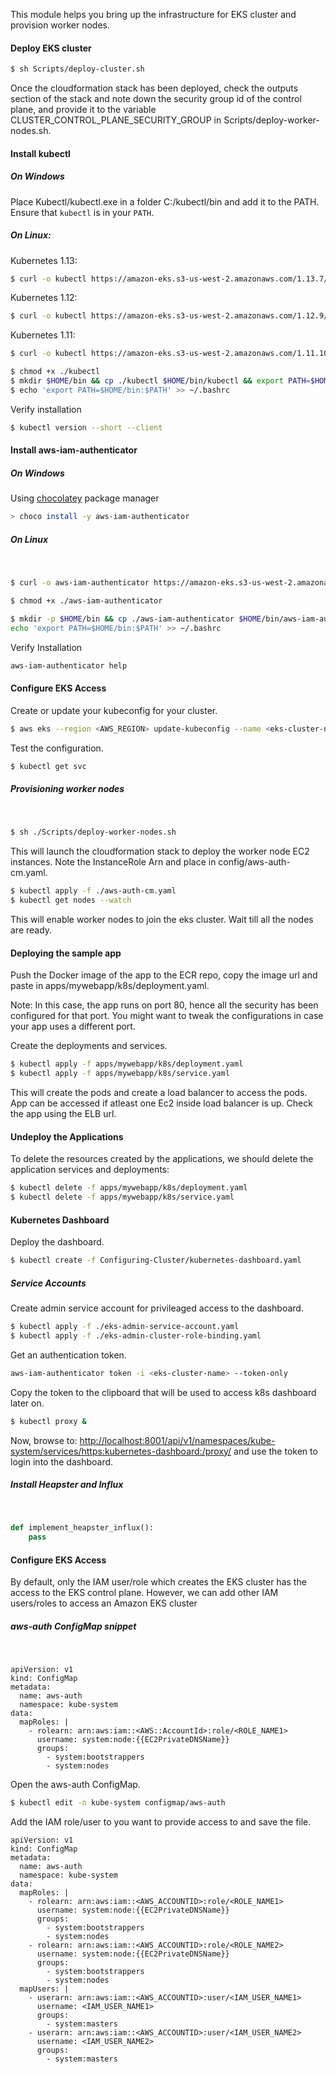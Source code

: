 This module helps you bring up the infrastructure for EKS cluster and provision worker nodes.

#### Deploy EKS cluster
```bash
$ sh Scripts/deploy-cluster.sh
```

Once the cloudformation stack has been deployed, check the outputs section of the stack and note down the security group id of the control plane, and provide it to the variable CLUSTER_CONTROL_PLANE_SECURITY_GROUP in Scripts/deploy-worker-nodes.sh.

#### Install kubectl

##### On Windows
Place Kubectl/kubectl.exe in a folder C:/kubectl/bin and add it to the PATH.
Ensure that `kubectl` is in your `PATH`.

##### On Linux:

Kubernetes 1.13:
```bash
$ curl -o kubectl https://amazon-eks.s3-us-west-2.amazonaws.com/1.13.7/2019-06-11/bin/linux/amd64/kubectl
```

Kubernetes 1.12:

```bash
$ curl -o kubectl https://amazon-eks.s3-us-west-2.amazonaws.com/1.12.9/2019-06-21/bin/linux/amd64/kubectl
```

Kubernetes 1.11:

```bash
$ curl -o kubectl https://amazon-eks.s3-us-west-2.amazonaws.com/1.11.10/2019-06-21/bin/linux/amd64/kubectl
```

```bash
$ chmod +x ./kubectl
$ mkdir $HOME/bin && cp ./kubectl $HOME/bin/kubectl && export PATH=$HOME/bin:$PATH
$ echo 'export PATH=$HOME/bin:$PATH' >> ~/.bashrc
```

Verify installation
```bash
$ kubectl version --short --client
```

#### Install aws-iam-authenticator

##### On Windows

Using [chocolatey](https://chocolatey.org/install) package manager
```bash
> choco install -y aws-iam-authenticator
```

##### On Linux 
&nbsp;
```bash
$ curl -o aws-iam-authenticator https://amazon-eks.s3-us-west-2.amazonaws.com/1.13.7/2019-06-11/bin/linux/amd64/aws-iam-authenticator

$ chmod +x ./aws-iam-authenticator

$ mkdir -p $HOME/bin && cp ./aws-iam-authenticator $HOME/bin/aws-iam-authenticator && export PATH=$HOME/bin:$PATH
echo 'export PATH=$HOME/bin:$PATH' >> ~/.bashrc
```

Verify Installation
```bash
aws-iam-authenticator help
```

#### Configure EKS Access

Create or update your kubeconfig for your cluster.

```bash
$ aws eks --region <AWS_REGION> update-kubeconfig --name <eks-cluster-name>
```

Test the configuration.

```bash
$ kubectl get svc
```

##### Provisioning worker nodes
&nbsp;
```bash
$ sh ./Scripts/deploy-worker-nodes.sh
```

This will launch the cloudformation stack to deploy the worker node EC2 instances.
Note the InstanceRole Arn and place in config/aws-auth-cm.yaml.

```bash
$ kubectl apply -f ./aws-auth-cm.yaml
$ kubectl get nodes --watch
```

This will enable worker nodes to join the eks cluster. Wait till all the nodes are ready. 

#### Deploying the sample app
Push the Docker image of the app to the ECR repo, copy the image url and paste in apps/mywebapp/k8s/deployment.yaml. 

Note: In this case, the app runs on port 80, hence all the security has been configured for that port. You might want to tweak the configurations in case your app uses a different port.

Create the deployments and services.

```bash
$ kubectl apply -f apps/mywebapp/k8s/deployment.yaml
$ kubectl apply -f apps/mywebapp/k8s/service.yaml 
```

This will create the pods and create a load balancer to access the pods. App can be accessed if atleast one Ec2 inside load balancer is up. Check the app using the ELB url.

#### Undeploy the Applications

To delete the resources created by the applications, we should delete the application services and deployments:

```bash
$ kubectl delete -f apps/mywebapp/k8s/deployment.yaml
$ kubectl delete -f apps/mywebapp/k8s/service.yaml
```

#### Kubernetes Dashboard

Deploy the dashboard.
```bash
$ kubectl create -f Configuring-Cluster/kubernetes-dashboard.yaml
```


##### Service Accounts
Create admin service account for privileaged access to the dashboard.

```bash
$ kubectl apply -f ./eks-admin-service-account.yaml
$ kubectl apply -f ./eks-admin-cluster-role-binding.yaml
```

Get an authentication token.

```bash
aws-iam-authenticator token -i <eks-cluster-name> --token-only
```
Copy the token to the clipboard that will be used to access k8s dashboard later on.

```bash
$ kubectl proxy &
```

Now, browse to: <http://localhost:8001/api/v1/namespaces/kube-system/services/https:kubernetes-dashboard:/proxy/> and use the token to login into the dashboard.

##### Install Heapster and Influx
&nbsp;
```python
def implement_heapster_influx():
    pass
```

#### Configure EKS Access

By default, only the IAM user/role which creates the EKS cluster has the access to the EKS control plane. However, we can add other IAM users/roles to access an Amazon EKS cluster

##### aws-auth ConfigMap snippet
&nbsp;
```
apiVersion: v1
kind: ConfigMap
metadata:
  name: aws-auth
  namespace: kube-system
data:
  mapRoles: |
    - rolearn: arn:aws:iam::<AWS::AccountId>:role/<ROLE_NAME1>
      username: system:node:{{EC2PrivateDNSName}}
      groups:
        - system:bootstrappers
        - system:nodes
```

Open the aws-auth ConfigMap.

```bash
$ kubectl edit -n kube-system configmap/aws-auth
```

Add the IAM role/user to you want to provide access to and save the file.

```
apiVersion: v1
kind: ConfigMap
metadata:
  name: aws-auth
  namespace: kube-system
data:
  mapRoles: |
    - rolearn: arn:aws:iam::<AWS_ACCOUNTID>:role/<ROLE_NAME1>
      username: system:node:{{EC2PrivateDNSName}}
      groups:
        - system:bootstrappers
        - system:nodes
    - rolearn: arn:aws:iam::<AWS_ACCOUNTID>:role/<ROLE_NAME2>
      username: system:node:{{EC2PrivateDNSName}}
      groups:
        - system:bootstrappers
        - system:nodes
  mapUsers: |
    - userarn: arn:aws:iam::<AWS_ACCOUNTID>:user/<IAM_USER_NAME1>
      username: <IAM_USER_NAME1>
      groups:
        - system:masters
    - userarn: arn:aws:iam::<AWS_ACCOUNTID>:user/<IAM_USER_NAME2>
      username: <IAM_USER_NAME2>
      groups:
        - system:masters
```